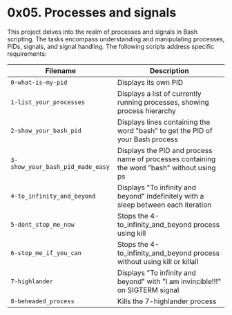 # 0x05. Processes and signals

This project delves into the realm of processes and signals in Bash scripting. The tasks encompass understanding and manipulating processes, PIDs, signals, and signal handling. The following scripts address specific requirements:

| Filename | Description |
| -------- | ----------- |
| `0-what-is-my-pid` | Displays its own PID |
| `1-list_your_processes` | Displays a list of currently running processes, showing process hierarchy |
| `2-show_your_bash_pid` | Displays lines containing the word "bash" to get the PID of your Bash process |
| `3-show_your_bash_pid_made_easy` | Displays the PID and process name of processes containing the word "bash" without using ps |
| `4-to_infinity_and_beyond` | Displays "To infinity and beyond" indefinitely with a sleep between each iteration |
| `5-dont_stop_me_now` | Stops the 4-to_infinity_and_beyond process using kill |
| `6-stop_me_if_you_can` | Stops the 4-to_infinity_and_beyond process without using kill or killall |
| `7-highlander` | Displays "To infinity and beyond" with "I am invincible!!!" on SIGTERM signal |
| `8-beheaded_process` | Kills the 7-highlander process |
